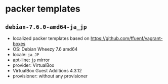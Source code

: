 # packer templates

## `debian-7.6.0-amd64-ja_jp`

- localized packer templates based on https://github.com/ffuenf/vagrant-boxes
- OS: Debian Wheezy 7.6 amd64
- locale: `ja_JP`
- apt-line: `jp` mirror
- provider: VirtualBox
- VirtualBox Guest Additions 4.3.12
- provisioner: without any provisioner
